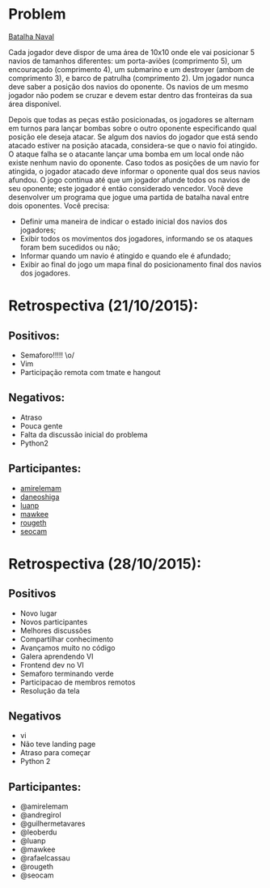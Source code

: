 Problem
=======
[Batalha Naval](http://dojopuzzles.com/problemas/exibe/batalha-naval/)

Cada jogador deve dispor de uma área de 10x10 onde ele vai posicionar 5 navios de tamanhos
diferentes: um porta-aviões (comprimento 5), um encouraçado (comprimento 4), um submarino e um
destroyer (ambom de comprimento 3), e barco de patrulha (comprimento 2). Um jogador nunca deve
saber a posição dos navios do oponente. Os navios de um mesmo jogador não podem se cruzar e devem
estar dentro das fronteiras da sua área disponível.

Depois que todas as peças estão posicionadas, os jogadores se alternam em turnos para lançar bombas
sobre o outro oponente especificando qual posição ele deseja atacar. Se algum dos navios do jogador
que está sendo atacado estiver na posição atacada, considera-se que o navio foi atingido. O ataque
falha se o atacante lançar uma bomba em um local onde não existe nenhum navio do oponente.
Caso todos as posições de um navio for atingida, o jogador atacado deve informar o oponente qual
dos seus navios afundou. O jogo continua até que um jogador afunde todos os navios de seu oponente;
este jogador é então considerado vencedor.
Você deve desenvolver um programa que jogue uma partida de batalha naval entre dois oponentes. Você
precisa:

* Definir uma maneira de indicar o estado inicial dos navios dos jogadores;
* Exibir todos os movimentos dos jogadores, informando se os ataques foram bem sucedidos ou não;
* Informar quando um navio é atingido e quando ele é afundado;
* Exibir ao final do jogo um mapa final do posicionamento final dos navios dos jogadores.

Retrospectiva (21/10/2015):
==========================

Positivos:
----------

* Semaforo!!!!! \o/
* Vim
* Participação remota com tmate e hangout


Negativos:
----------

* Atraso
* Pouca gente
* Falta da discussão inicial do problema
* Python2

Participantes:
--------------

* [amirelemam](https://github.com/amirelemam)
* [daneoshiga](https://github.com/daneoshiga)
* [luanp](https://github.com/luanp)
* [mawkee](https://github.com/mawkee)
* [rougeth](https://github.com/rougeth)
* [seocam](https://github.com/seocam)


Retrospectiva (28/10/2015):
===========================

Positivos
---------

* Novo lugar
* Novos participantes
* Melhores discussões
* Compartilhar conhecimento
* Avançamos muito no código
* Galera aprendendo VI
* Frontend dev no VI
* Semaforo terminando verde
* Participacao de membros remotos
* Resolução da tela

Negativos
---------

* vi
* Não teve landing page
* Atraso para começar
* Python 2 


Participantes:
--------------

* @amirelemam
* @andregirol
* @guilhermetavares
* @leoberdu
* @luanp
* @mawkee
* @rafaelcassau
* @rougeth
* @seocam
